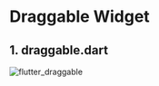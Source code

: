 # Draggable Widget

## 1. draggable.dart
![flutter_draggable](https://github.com/KRFLUTTERUG/wiki-flutter-widget/assets/17956765/a6429837-ce2a-4057-bc59-e2fdcba29b9a)
